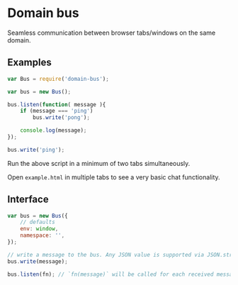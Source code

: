 # Domain bus

Seamless communication between browser tabs/windows on the same domain.

## Examples

```js
var Bus = require('domain-bus');

var bus = new Bus();

bus.listen(function( message ){
	if (message === 'ping')
		bus.write('pong');

	console.log(message);
});

bus.write('ping');
```

Run the above script in a minimum of two tabs simultaneously.

Open `example.html` in multiple tabs to see a very basic chat functionality.

## Interface

```js
var bus = new Bus({
	// defaults
	env: window,
	namespace: '',
});

// write a message to the bus. Any JSON value is supported via JSON.stringify.
bus.write(message);

bus.listen(fn); // `fn(message)` will be called for each received message
```
